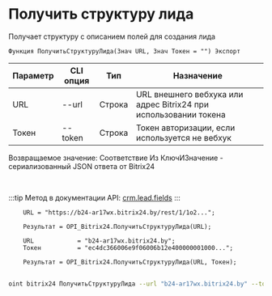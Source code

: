 ﻿---
sidebar_position: 6
---

# Получить структуру лида
 Получает структуру с описанием полей для создания лида



`Функция ПолучитьСтруктуруЛида(Знач URL, Знач Токен = "") Экспорт`

  | Параметр | CLI опция | Тип | Назначение |
  |-|-|-|-|
  | URL | --url | Строка | URL внешнего вебхука или адрес Bitrix24 при использовании токена |
  | Токен | --token | Строка | Токен авторизации, если используется не вебхук |

  
  Возвращаемое значение:   Соответствие Из КлючИЗначение - сериализованный JSON ответа от Bitrix24

<br/>

:::tip
Метод в документации API: [crm.lead.fields](https://dev.1c-bitrix.ru/rest_help/crm/leads/crm_lead_fields.php)
:::
<br/>


```bsl title="Пример кода"
    URL = "https://b24-ar17wx.bitrix24.by/rest/1/1o2...";

    Результат = OPI_Bitrix24.ПолучитьСтруктуруЛида(URL);

    URL            = "b24-ar17wx.bitrix24.by";
    Токен          = "ec4dc366006e9f06006b12e400000001000...";

    Результат = OPI_Bitrix24.ПолучитьСтруктуруЛида(URL, Токен);
```



```sh title="Пример команды CLI"
    
oint bitrix24 ПолучитьСтруктуруЛида --url "b24-ar17wx.bitrix24.by" --token "ec4dc366006e9f06006b12e400000001000..."

```

```json title="Результат"

```
